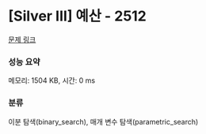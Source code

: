 # [Silver III] 예산 - 2512 

[문제 링크](https://www.acmicpc.net/problem/2512) 

### 성능 요약

메모리: 1504 KB, 시간: 0 ms

### 분류

이분 탐색(binary_search), 매개 변수 탐색(parametric_search)

